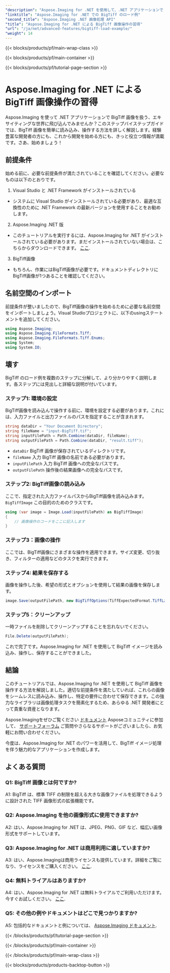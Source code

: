 ```yaml
---
"description": "Aspose.Imaging for .NET を使用して、.NET アプリケーションで BigTiff 画像を操作する方法を学びましょう。ステップバイステップのガイドに従って、シームレスな画像処理を実現しましょう。"
"linktitle": "Aspose.Imaging for .NET での BigTiff のロード例"
"second_title": "Aspose.Imaging .NET 画像処理 API"
"title": "Aspose.Imaging for .NET による BigTiff 画像操作の習得"
"url": "/ja/net/advanced-features/bigtiff-load-example/"
"weight": 14
---
```


{{< blocks/products/pf/main-wrap-class >}}

{{< blocks/products/pf/main-container >}}

{{< blocks/products/pf/tutorial-page-section >}}

# Aspose.Imaging for .NET による BigTiff 画像操作の習得

Aspose.Imaging を使って .NET アプリケーションで BigTiff 画像を扱う、エキサイティングな世界に飛び込んでみませんか？このステップバイステップガイドでは、BigTiff 画像を簡単に読み込み、操作する方法を詳しく解説します。経験豊富な開発者の方にも、これから開発を始める方にも、きっと役立つ情報が満載です。さあ、始めましょう！

## 前提条件

始める前に、必要な前提条件が満たされていることを確認してください。必要なものは以下のとおりです。

1. Visual Studio と .NET Framework がインストールされている
- システムに Visual Studio がインストールされている必要があり、最適な互換性のために .NET Framework の最新バージョンを使用することをお勧めします。

2. Aspose.Imaging .NET 版
- このチュートリアルを実行するには、Aspose.Imaging for .NET がインストールされている必要があります。まだインストールされていない場合は、こちらからダウンロードできます。 [ここ](https://releases。aspose.com/imaging/net/).

3. BigTiff画像
- もちろん、作業にはBigTiff画像が必要です。ドキュメントディレクトリにBigTiff画像が1つあることを確認してください。

## 名前空間のインポート

前提条件が整いましたので、BigTiff画像の操作を始めるために必要な名前空間をインポートしましょう。Visual Studioプロジェクトに、以下のusingステートメントを追加してください。

```csharp
using Aspose.Imaging;
using Aspose.Imaging.FileFormats.Tiff;
using Aspose.Imaging.FileFormats.Tiff.Enums;
using System;
using System.IO;
```

## 壊す

BigTiff のロード例を複数のステップに分解して、より分かりやすく説明します。各ステップには見出しと詳細な説明が付いています。

### ステップ1: 環境の設定

BigTiff画像を読み込んで操作する前に、環境を設定する必要があります。これには、入力ファイルと出力ファイルのパスを指定することが含まれます。

```csharp
string dataDir = "Your Document Directory";
string fileName = "input-BigTiff.tif";
string inputFilePath = Path.Combine(dataDir, fileName);
string outputFilePath = Path.Combine(dataDir, "result.tiff");
```

- `dataDir` BigTiff 画像が保存されているディレクトリです。
- `fileName` 入力 BigTiff 画像の名前である必要があります。
- `inputFilePath` 入力 BigTiff 画像への完全なパスです。
- `outputFilePath` 操作後の結果画像への完全なパスです。

### ステップ2: BigTiff画像の読み込み

ここで、指定された入力ファイルパスからBigTiff画像を読み込みます。 `BigTiffImage` この目的のためのクラスです。

```csharp
using (var image = Image.Load(inputFilePath) as BigTiffImage)
{
    // 画像操作のコードをここに記入します
}
```

### ステップ3：画像の操作

ここでは、BigTiff画像にさまざまな操作を適用できます。サイズ変更、切り抜き、フィルターの適用などのタスクを実行できます。

### ステップ4: 結果を保存する

画像を操作した後、希望の形式とオプションを使用して結果の画像を保存します。

```csharp
image.Save(outputFilePath, new BigTiffOptions(TiffExpectedFormat.TiffLzwRgba));
```

### ステップ5：クリーンアップ

一時ファイルを削除してクリーンアップすることを忘れないでください。

```csharp
File.Delete(outputFilePath);
```

これで完了です。Aspose.Imaging for .NET を使用して BigTiff イメージを読み込み、操作し、保存することができました。

## 結論

このチュートリアルでは、Aspose.Imaging for .NET を使用して BigTiff 画像を操作する方法を解説しました。適切な前提条件を満たしていれば、これらの画像をシームレスに読み込み、操作し、特定の要件に合わせて保存できます。この強力なライブラリは画像処理タスクを簡素化するため、あらゆる .NET 開発者にとって貴重な資産となります。

Aspose.Imagingをぜひご覧ください [ドキュメント](https://reference.aspose.com/imaging/net/) Asposeコミュニティに参加して、 [サポートフォーラム](https://forum.aspose.com/) ご質問やさらなるサポートがございましたら、お気軽にお問い合わせください。

今度は、Aspose.Imaging for .NET のパワーを活用して、BigTiff イメージ処理を伴う魅力的なアプリケーションを作成します。

## よくある質問

### Q1: BigTiff 画像とは何ですか?

A1: BigTiff は、標準 TIFF の制限を超える大きな画像ファイルを処理できるように設計された TIFF 画像形式の拡張機能です。

### Q2: Aspose.Imaging を他の画像形式に使用できますか?

A2: はい、Aspose.Imaging for .NET は、JPEG、PNG、GIF など、幅広い画像形式をサポートしています。

### Q3: Aspose.Imaging for .NET は商用利用に適していますか?

A3: はい、Aspose.Imagingは商用ライセンスも提供しています。詳細をご覧になり、ライセンスをご購入ください。 [ここ](https://purchase。aspose.com/buy).

### Q4: 無料トライアルはありますか?

A4: はい、Aspose.Imaging for .NET は無料トライアルでご利用いただけます。今すぐお試しください。 [ここ](https://releases。aspose.com/).

### Q5: その他の例やドキュメントはどこで見つかりますか?

A5: 包括的なドキュメントと例については、 [Aspose.Imaging ドキュメント](https://reference。aspose.com/imaging/net/).

{{< /blocks/products/pf/tutorial-page-section >}}

{{< /blocks/products/pf/main-container >}}

{{< /blocks/products/pf/main-wrap-class >}}

{{< blocks/products/products-backtop-button >}}